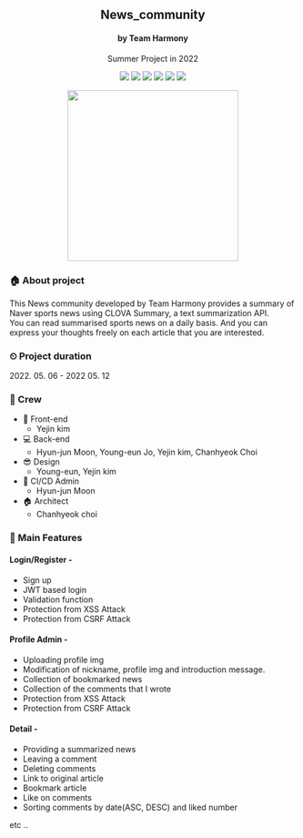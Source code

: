 <div align="center">
  <h2 align="center">News_community</h2>
  <h4 align="center">by Team Harmony</h4>
  <p>Summer Project in 2022</p>
</div>

<p align='center'>
    <img src="https://img.shields.io/badge/Python-3.8-007396?style=flat-square&logo=python&logoColor=blue"/>
    <img src="https://img.shields.io/badge/Javascript--007396?style=flat-square&logo=javascript&logoColor=yellow"/>
    <img src="https://img.shields.io/badge/jquery-1.4.1-007396?style=flat-square&logo=jquery&logoColor=pink"/>
    <img src="https://img.shields.io/badge/ajax-purple?logo="ajax"/>
    <img src="https://img.shields.io/badge/aws-00E7C3?logo="aws"/>
    <img src="https://img.shields.io/badge/GitHub Actions-purple?logo="GitHub Actions"/>
</p>

<p align='center'>
  <img src="https://user-images.githubusercontent.com/68278903/167773592-0153f6d8-f187-4fbf-b747-088b864d2785.jpg" width="300px" />
</p>


### 🏠 About project
This News community developed by Team Harmony provides a summary of Naver sports news using CLOVA Summary, a text summarization API.</br>
You can read summarised sports news on a daily basis. And you can express your thoughts freely on each article that you are interested.


### ⏲  Project duration
<p>2022. 05. 06 - 2022 05. 12</p>


### 🧙 Crew
- :lipstick: Front-end
  - Yejin kim
- :computer: Back-end
  - Hyun-jun Moon, Young-eun Jo, Yejin kim, Chanhyeok Choi
- 😎 Design
  - Young-eun, Yejin kim
- 📌 CI/CD Admin
  - Hyun-jun Moon
- 🏠 Architect
  - Chanhyeok choi


### 📌 Main Features
#### Login/Register - 
- Sign up
- JWT based login
- Validation function
- Protection from XSS Attack
- Protection from CSRF Attack

#### Profile Admin -
- Uploading profile img  
- Modification of nickname, profile img and introduction message.
- Collection of bookmarked news
- Collection of the comments that I wrote
- Protection from XSS Attack
- Protection from CSRF Attack

#### Detail -
- Providing a summarized news
- Leaving a comment
- Deleting comments
- Link to original article
- Bookmark article
- Like on comments
- Sorting comments by date(ASC, DESC) and liked number


etc ..



